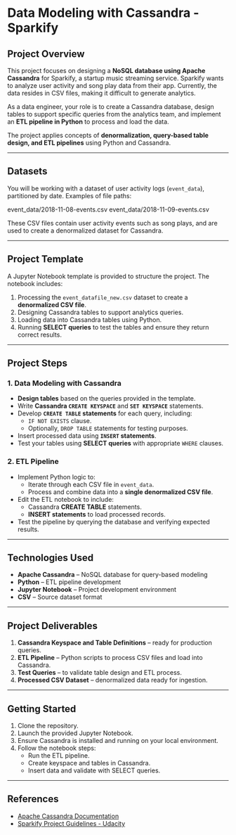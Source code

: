 # Data Modeling with Cassandra - Sparkify

## Project Overview

This project focuses on designing a **NoSQL database using Apache Cassandra** for Sparkify, a startup music streaming service. Sparkify wants to analyze user activity and song play data from their app. Currently, the data resides in CSV files, making it difficult to generate analytics.

As a data engineer, your role is to create a Cassandra database, design tables to support specific queries from the analytics team, and implement an **ETL pipeline in Python** to process and load the data.

The project applies concepts of **denormalization, query-based table design, and ETL pipelines** using Python and Cassandra.

---

## Datasets

You will be working with a dataset of user activity logs (`event_data`), partitioned by date. Examples of file paths:

event_data/2018-11-08-events.csv
event_data/2018-11-09-events.csv

These CSV files contain user activity events such as song plays, and are used to create a denormalized dataset for Cassandra.

---

## Project Template

A Jupyter Notebook template is provided to structure the project. The notebook includes:

1. Processing the `event_datafile_new.csv` dataset to create a **denormalized CSV file**.
2. Designing Cassandra tables to support analytics queries.
3. Loading data into Cassandra tables using Python.
4. Running **SELECT queries** to test the tables and ensure they return correct results.

---

## Project Steps

### 1. Data Modeling with Cassandra

- **Design tables** based on the queries provided in the template.
- Write **Cassandra `CREATE KEYSPACE`** and **`SET KEYSPACE`** statements.
- Develop **`CREATE TABLE` statements** for each query, including:
  - `IF NOT EXISTS` clause.
  - Optionally, `DROP TABLE` statements for testing purposes.
- Insert processed data using **`INSERT` statements**.
- Test your tables using **SELECT queries** with appropriate `WHERE` clauses.

### 2. ETL Pipeline

- Implement Python logic to:
  - Iterate through each CSV file in `event_data`.
  - Process and combine data into a **single denormalized CSV file**.
- Edit the ETL notebook to include:
  - Cassandra **CREATE TABLE** statements.
  - **INSERT statements** to load processed records.
- Test the pipeline by querying the database and verifying expected results.

---

## Technologies Used

- **Apache Cassandra** – NoSQL database for query-based modeling
- **Python** – ETL pipeline development
- **Jupyter Notebook** – Project development environment
- **CSV** – Source dataset format

---

## Project Deliverables

1. **Cassandra Keyspace and Table Definitions** – ready for production queries.
2. **ETL Pipeline** – Python scripts to process CSV files and load into Cassandra.
3. **Test Queries** – to validate table design and ETL process.
4. **Processed CSV Dataset** – denormalized data ready for ingestion.

---

## Getting Started

1. Clone the repository.
2. Launch the provided Jupyter Notebook.
3. Ensure Cassandra is installed and running on your local environment.
4. Follow the notebook steps:
   - Run the ETL pipeline.
   - Create keyspace and tables in Cassandra.
   - Insert data and validate with SELECT queries.

---

## References

- [Apache Cassandra Documentation](https://cassandra.apache.org/doc/latest/)
- [Sparkify Project Guidelines - Udacity](https://www.udacity.com/course/data-engineer-nanodegree--nd027)
